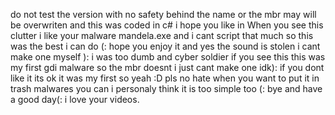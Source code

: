 do not test  the version with no safety behind the name or the mbr may will be overwriten
and this was coded in c#
i hope you like in When you see this clutter i like your malware mandela.exe and i cant script that much so this was the best i can do (: hope you enjoy it and yes the sound is stolen i cant make one myself ): i was too dumb and cyber soldier if you see this this was my first gdi malware so the mbr doesnt
i just cant make one idk): if you dont like it its ok it was my first so yeah :D pls no hate when you want to put it in trash malwares you can i personaly think it is too simple too (: bye and have a good day(: i love your videos.
